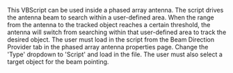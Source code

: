 This VBScript can be used inside a phased array antenna.  The script drives the antenna beam to search within a user-defined area.  When the range from the antenna to the tracked object reaches a certain threshold, the antenna will switch from searching within that user-defined area to track the desired object.  The user must load in the script from the Beam Direction Provider tab in the phased array antenna properties page.  Change the 'Type' dropdown to 'Script' and load in the file.  The user must also select a target object for the beam pointing.
